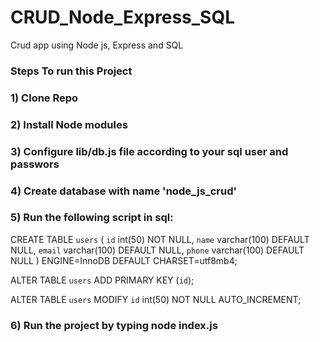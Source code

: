 # CRUD_Node_Express_SQL
Crud app using Node js, Express and SQL


### Steps To run this Project 
### 1) Clone Repo
### 2) Install Node modules
### 3) Configure lib/db.js file according to your sql user and passwors
### 4) Create database with name 'node_js_crud'
### 5) Run the following script in sql: 

CREATE TABLE `users` (
  `id` int(50) NOT NULL,
  `name` varchar(100) DEFAULT NULL,
  `email` varchar(100) DEFAULT NULL,
  `phone` varchar(100) DEFAULT NULL
) ENGINE=InnoDB DEFAULT CHARSET=utf8mb4;


ALTER TABLE `users`
  ADD PRIMARY KEY (`id`);

ALTER TABLE `users`
  MODIFY `id` int(50) NOT NULL AUTO_INCREMENT;
  
### 6) Run the project by typing node index.js 
